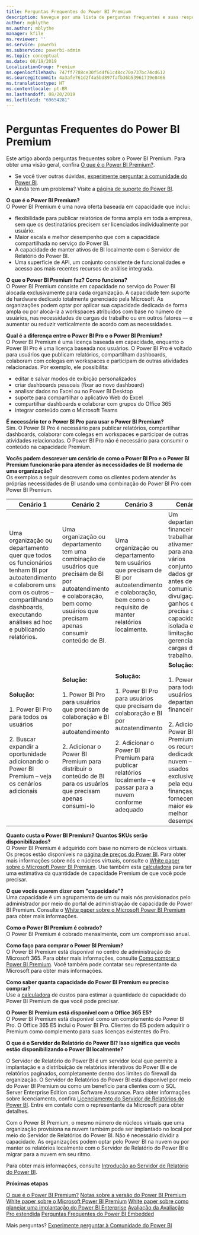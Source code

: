 ```yaml
---
title: Perguntas Frequentes do Power BI Premium
description: Navegue por uma lista de perguntas frequentes e suas respostas sobre a oferta do Power BI Premium.
author: mgblythe
ms.author: mblythe
manager: kfile
ms.reviewer: ''
ms.service: powerbi
ms.subservice: powerbi-admin
ms.topic: conceptual
ms.date: 08/19/2019
LocalizationGroup: Premium
ms.openlocfilehash: 747ff7788ce30f5d4f61c48cc70a737bc74cd612
ms.sourcegitcommit: 4a3afe761d2f4a5bd897fafb36b53961739e8466
ms.translationtype: HT
ms.contentlocale: pt-BR
ms.lasthandoff: 08/20/2019
ms.locfileid: "69654281"
---
```

# <a name="power-bi-premium-faq"></a>Perguntas Frequentes do Power BI Premium

Este artigo aborda perguntas frequentes sobre o Power BI Premium. Para obter uma visão geral, confira [O que é o Power BI Premium?](service-premium-what-is.md).

* Se você tiver outras dúvidas, [experimente perguntar à comunidade do Power BI](http://community.powerbi.com/).
* Ainda tem um problema? Visite a [página de suporte do Power BI](https://powerbi.microsoft.com/support/).

**O que é o Power BI Premium?**  
O Power BI Premium é uma nova oferta baseada em capacidade que inclui:

* flexibilidade para publicar relatórios de forma ampla em toda a empresa, sem que os destinatários precisem ser licenciados individualmente por usuário.
* Maior escala e melhor desempenho que com a capacidade compartilhada no serviço do Power BI.
* A capacidade de manter ativos de BI localmente com o Servidor de Relatório do Power BI.
* Uma superfície de API, um conjunto consistente de funcionalidades e acesso aos mais recentes recursos de análise integrada.

**O que o Power BI Premium faz? Como funciona?**  
O Power BI Premium consiste em capacidade no serviço do Power BI alocada exclusivamente para cada organização. A capacidade tem suporte de hardware dedicado totalmente gerenciado pela Microsoft. As organizações podem optar por aplicar sua capacidade dedicada de forma ampla ou por alocá-la a workspaces atribuídos com base no número de usuários, nas necessidades de cargas de trabalho ou em outros fatores — e aumentar ou reduzir verticalmente de acordo com as necessidades.

**Qual é a diferença entre o Power BI Pro e o Power BI Premium?**  
O Power BI Premium é uma licença baseada em capacidade, enquanto o Power BI Pro é uma licença baseada nos usuários. O Power BI Pro é voltado para usuários que publicam relatórios, compartilham dashboards, colaboram com colegas em workspaces e participam de outras atividades relacionadas. Por exemplo, ele possibilita:

* editar e salvar modos de exibição personalizados
* criar dashboards pessoais (fixar ao novo dashboard)
* analisar dados no Excel ou no Power BI Desktop
* suporte para compartilhar o aplicativo Web do Excel
* compartilhar dashboards e colaborar com grupos do Office 365
* integrar conteúdo com o Microsoft Teams

**É necessário ter o Power BI Pro para usar o Power BI Premium?**  
Sim. O Power BI Pro é necessário para publicar relatórios, compartilhar dashboards, colaborar com colegas em workspaces e participar de outras atividades relacionadas. O Power BI Pro não é necessário para consumir o conteúdo na capacidade Premium.

**Vocês podem descrever um cenário de como o Power BI Pro e o Power BI Premium funcionarão para atender às necessidades de BI moderna de uma organização?**  
Os exemplos a seguir descrevem como os clientes podem atender às próprias necessidades de BI usando uma combinação do Power BI Pro com Power BI Premium.

| Cenário 1 | Cenário 2 | Cenário 3 | Cenário 4 |
| --- | --- | --- | --- |
| Uma organização ou departamento quer que todos os funcionários tenham BI por autoatendimento e colaborem uns com os outros – compartilhando dashboards, executando análises ad hoc e publicando relatórios. | Uma organização ou departamento tem uma combinação de usuários que precisam de BI por autoatendimento e colaboração, bem como usuários que precisam apenas consumir conteúdo de BI. | Uma organização ou departamento tem usuários que precisam de BI por autoatendimento e colaboração, bem como o requisito de manter relatórios localmente. | Um departamento financeiro está trabalhando ativamente para analisar vários conjuntos de dados grandes antes de um comunicado de divulgação de ganhos e precisa de capacidade isolada e sem limitação para gerenciar as cargas de trabalho. |
| **Solução:**<br/><br/>1. Power BI Pro para todos os usuários<br/><br/>2. Buscar expandir a oportunidade adicionando o Power BI Premium – veja os cenários adicionais |**Solução:**<br/><br/>1. Power BI Pro para usuários que precisam de colaboração e BI por autoatendimento<br/><br/>2. Adicionar o Power BI Premium para distribuir o conteúdo de BI para os usuários que precisam apenas consumi-lo |**Solução:**<br/><br/>1. Power BI Pro para usuários que precisam de colaboração e BI por autoatendimento<br/><br/>2. Adicionar o Power BI Premium para publicar relatórios localmente – e passar para a nuvem conforme adequado |**Solução:**<br/><br/>1. Power BI Pro para todos os usuários do departamento financeiro<br/><br/>2. Adicionar o Power BI Premium para os recursos dedicados – na nuvem – serem usados exclusivamente pela equipe de finanças, fornecendo maior escala e melhor desempenho |

**Quanto custa o Power BI Premium? Quantos SKUs serão disponibilizados?**  
O Power BI Premium é adquirido com base no número de núcleos virtuais. Os preços estão disponíveis na [página de preços do Power BI](https://powerbi.microsoft.com/pricing/). Para obter mais informações sobre nós e núcleos virtuais, consulte o [White paper sobre o Microsoft Power BI Premium](https://aka.ms/pbipremiumwhitepaper). Use também esta [calculadora](https://powerbi.microsoft.com/calculator/) para ter uma estimativa da quantidade de capacidade Premium de que você pode precisar.

**O que vocês querem dizer com "capacidade"?**  
Uma capacidade é um agrupamento de um ou mais nós provisionados pelo administrador por meio do portal de administração de capacidade do Power BI Premium. Consulte o [White paper sobre o Microsoft Power BI Premium](https://aka.ms/pbipremiumwhitepaper) para obter mais informações.

**Como o Power BI Premium é cobrado?**  
O Power BI Premium é cobrado mensalmente, com um compromisso anual.

**Como faço para comprar o Power BI Premium?**  
O Power BI Premium está disponível no centro de administração do Microsoft 365. Para obter mais informações, consulte [Como comprar o Power BI Premium](service-admin-premium-purchase.md). Você também pode contatar seu representante da Microsoft para obter mais informações.

**Como saber quanta capacidade do Power BI Premium eu preciso comprar?**  
Use a [calculadora](https://powerbi.microsoft.com/calculator/) de custos para estimar a quantidade de capacidade do Power BI Premium de que você pode precisar.

**O Power BI Premium está disponível com o Office 365 E5?**  
O Power BI Premium está disponível como um complemento do Power BI Pro. O Office 365 E5 inclui o Power BI Pro. Clientes do E5 podem adquirir o Premium como complemento para suas licenças existentes do Pro.

**O que é o Servidor de Relatório do Power BI? Isso significa que vocês estão disponibilizando o Power BI localmente?**

O Servidor de Relatório do Power BI é um servidor local que permite a implantação e a distribuição de relatórios interativos do Power BI e de relatórios paginados, completamente dentro dos limites do firewall da organização. O Servidor de Relatórios do Power BI está disponível por meio do Power BI Premium ou como um benefício para clientes com o SQL Server Enterprise Edition com Software Assurance. Para obter informações sobre licenciamento, confira [Licenciamento do Servidor de Relatórios do Power BI](report-server/get-started.md#licensing-power-bi-report-server). Entre em contato com o representante da Microsoft para obter detalhes.

Com o Power BI Premium, o mesmo número de núcleos virtuais que uma organização provisiona na nuvem também pode ser implantado no local por meio do Servidor de Relatórios do Power BI. Não é necessário dividir a capacidade. As organizações podem optar pelo Power BI na nuvem ou por manter os relatórios localmente com o Servidor de Relatório do Power BI e migrar para a nuvem em seu ritmo.

Para obter mais informações, consulte [Introdução ao Servidor de Relatório do Power BI](report-server/get-started.md).

**Próximas etapas**

[O que é o Power BI Premium?](service-premium-what-is.md)
[Notas sobre a versão do Power BI Premium](service-premium-release-notes.md)
[White paper sobre o Microsoft Power BI Premium](https://aka.ms/pbipremiumwhitepaper)
[White paper sobre como planejar uma implantação do Power BI Enterprise](https://aka.ms/pbienterprisedeploy)
[Avaliação da Avaliação Pro estendida](service-extended-pro-trial.md)
[Perguntas Frequentes do Power BI Embedded](developer/embedded-faq.md)

Mais perguntas? [Experimente perguntar à Comunidade do Power BI](https://community.powerbi.com/)